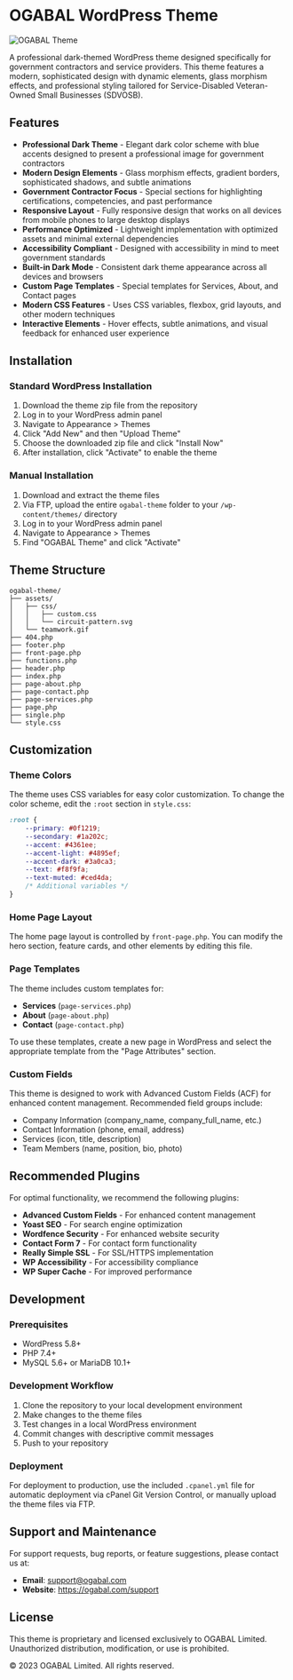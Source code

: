 # OGABAL WordPress Theme

![OGABAL Theme](assets/theme-preview.png)

A professional dark-themed WordPress theme designed specifically for government contractors and service providers. This theme features a modern, sophisticated design with dynamic elements, glass morphism effects, and professional styling tailored for Service-Disabled Veteran-Owned Small Businesses (SDVOSB).

## Features

- **Professional Dark Theme** - Elegant dark color scheme with blue accents designed to present a professional image for government contractors
- **Modern Design Elements** - Glass morphism effects, gradient borders, sophisticated shadows, and subtle animations
- **Government Contractor Focus** - Special sections for highlighting certifications, competencies, and past performance
- **Responsive Layout** - Fully responsive design that works on all devices from mobile phones to large desktop displays
- **Performance Optimized** - Lightweight implementation with optimized assets and minimal external dependencies
- **Accessibility Compliant** - Designed with accessibility in mind to meet government standards
- **Built-in Dark Mode** - Consistent dark theme appearance across all devices and browsers
- **Custom Page Templates** - Special templates for Services, About, and Contact pages
- **Modern CSS Features** - Uses CSS variables, flexbox, grid layouts, and other modern techniques
- **Interactive Elements** - Hover effects, subtle animations, and visual feedback for enhanced user experience

## Installation

### Standard WordPress Installation

1. Download the theme zip file from the repository
2. Log in to your WordPress admin panel
3. Navigate to Appearance > Themes
4. Click "Add New" and then "Upload Theme"
5. Choose the downloaded zip file and click "Install Now"
6. After installation, click "Activate" to enable the theme

### Manual Installation

1. Download and extract the theme files
2. Via FTP, upload the entire `ogabal-theme` folder to your `/wp-content/themes/` directory
3. Log in to your WordPress admin panel
4. Navigate to Appearance > Themes
5. Find "OGABAL Theme" and click "Activate"

## Theme Structure

```
ogabal-theme/
├── assets/
│   ├── css/
│   │   ├── custom.css
│   │   └── circuit-pattern.svg
│   └── teamwork.gif
├── 404.php
├── footer.php
├── front-page.php
├── functions.php
├── header.php
├── index.php
├── page-about.php
├── page-contact.php
├── page-services.php
├── page.php
├── single.php
└── style.css
```

## Customization

### Theme Colors

The theme uses CSS variables for easy color customization. To change the color scheme, edit the `:root` section in `style.css`:

```css
:root {
    --primary: #0f1219;
    --secondary: #1a202c;
    --accent: #4361ee;
    --accent-light: #4895ef;
    --accent-dark: #3a0ca3;
    --text: #f8f9fa;
    --text-muted: #ced4da;
    /* Additional variables */
}
```

### Home Page Layout

The home page layout is controlled by `front-page.php`. You can modify the hero section, feature cards, and other elements by editing this file.

### Page Templates

The theme includes custom templates for:
- **Services** (`page-services.php`)
- **About** (`page-about.php`)
- **Contact** (`page-contact.php`)

To use these templates, create a new page in WordPress and select the appropriate template from the "Page Attributes" section.

### Custom Fields

This theme is designed to work with Advanced Custom Fields (ACF) for enhanced content management. Recommended field groups include:

- Company Information (company_name, company_full_name, etc.)
- Contact Information (phone, email, address)
- Services (icon, title, description)
- Team Members (name, position, bio, photo)

## Recommended Plugins

For optimal functionality, we recommend the following plugins:

- **Advanced Custom Fields** - For enhanced content management
- **Yoast SEO** - For search engine optimization
- **Wordfence Security** - For enhanced website security
- **Contact Form 7** - For contact form functionality
- **Really Simple SSL** - For SSL/HTTPS implementation
- **WP Accessibility** - For accessibility compliance
- **WP Super Cache** - For improved performance

## Development

### Prerequisites

- WordPress 5.8+
- PHP 7.4+
- MySQL 5.6+ or MariaDB 10.1+

### Development Workflow

1. Clone the repository to your local development environment
2. Make changes to the theme files
3. Test changes in a local WordPress environment
4. Commit changes with descriptive commit messages
5. Push to your repository

### Deployment

For deployment to production, use the included `.cpanel.yml` file for automatic deployment via cPanel Git Version Control, or manually upload the theme files via FTP.

## Support and Maintenance

For support requests, bug reports, or feature suggestions, please contact us at:

- **Email**: support@ogabal.com
- **Website**: https://ogabal.com/support

## License

This theme is proprietary and licensed exclusively to OGABAL Limited. Unauthorized distribution, modification, or use is prohibited.

© 2023 OGABAL Limited. All rights reserved.
